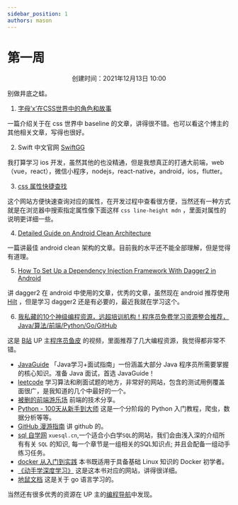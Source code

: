 ```yaml
---
sidebar_position: 1
authors: mason
---
```


# 第一周

<center>创建时间：2021年12月13日 10:00</center>

别做井底之蛙。

1. [字母’x’在CSS世界中的角色和故事](https://www.zhangxinxu.com/wordpress/2015/06/about-letter-x-of-css/)

一篇介绍关于在 css 世界中 baseline 的文章，讲得很不错。也可以看这个博主的其他相关文章，写得也很好。

2. Swift 中文官网 [SwiftGG](https://swiftgg.gitbook.io/swift/)

我打算学习 ios 开发，虽然其他的也没精通，但是我想真正的打通大前端，web （vue，react），微信小程序，nodejs，react-native，android，ios，flutter。

3. [css 属性快捷查找](https://www.w3cschool.cn/css/dict.html)

这个网站方便快速查询对应的属性，在开发过程中查看很方便，当然还有一种方式就是在浏览器中搜索指定属性像下面这样 `css line-height mdn` ，里面对属性的说明更详细一些。

4. [Detailed Guide on Android Clean Architecture](https://medium.com/android-dev-hacks/detailed-guide-on-android-clean-architecture-9eab262a9011)

一篇讲最佳 android clean 架构的文章。目前我的水平还不能全部理解，但是觉得有道理。

5. [How To Set Up a Dependency Injection Framework With Dagger2 in Android](https://betterprogramming.pub/how-to-set-up-a-dependency-injection-framework-with-dagger2-in-android-aa23ee9299db)

讲 dagger2 在 android 中使用的文章，优秀的文章，虽然现在 android 推荐使用 [Hilt](https://developer.android.google.cn/training/dependency-injection/hilt-android?hl=zh-cn) ，但是学习 dagger2 还是有必要的，最近我就在学习这个。

6. [我私藏的10个神级编程资源，远超培训机构！程序员免费学习资源整合推荐，Java/算法/前端/Python/Go/GitHub](https://www.bilibili.com/video/BV1CP4y157TB?spm_id_from=333.1007.top_right_bar_window_custom_collection.content.click)

这是 [B站](https://www.bilibili.com/?spm_id_from=333.999.b_696e7465726e6174696f6e616c486561646572.1) UP 主[程序员鱼皮](https://space.bilibili.com/12890453?spm_id_from=333.788.b_765f7570696e666f.1) 的视频，里面推荐了几大编程资源，我觉得都非常不错。

- [JavaGuide](https://javaguide.cn/) 「Java学习+面试指南」一份涵盖大部分 Java 程序员所需要掌握的核心知识。准备 Java 面试，首选 JavaGuide！
- [leetcode](https://leetcode-cn.com/) 学习算法和刷面试题的地方，非常好的网站，包含的测试用例覆盖面很广，是我知道的几个中最好的一个。
- [被删的前端游乐场](https://godbasin.github.io/front-end-playground/) 前端的技术分享。
- [Python - 100天从新手到大师](https://github.com/jackfrued/Python-100-Days) 这是一个分阶段的 Python 入门教程，爬虫，数据分析等等。
- [GitHub 漫游指南](https://github.phodal.com/) 讲 github 的。
- [sql 自学网](http://xuesql.cn/) `xuesql.cn`,一个适合小白学`SQL`的网站，我们会由浅入深的介绍所有有关 `SQL` 的知识, 每一个章节是一组相关的SQL知识点; 并且会配备一组动手练习任务。
- [docker 从入门到实践](https://yeasy.gitbook.io/docker_practice/) 本书既适用于具备基础 Linux 知识的 Docker 初学者。
- [《动手学深度学习》](http://zh.d2l.ai/) 这是这本书对应的网站，讲得很详细。
- [地鼠文档](https://www.topgoer.cn/) 这是关于 go 语言学习的。

当然还有很多优秀的资源在 UP 主的[编程导航](https://www.code-nav.cn/)中发现。